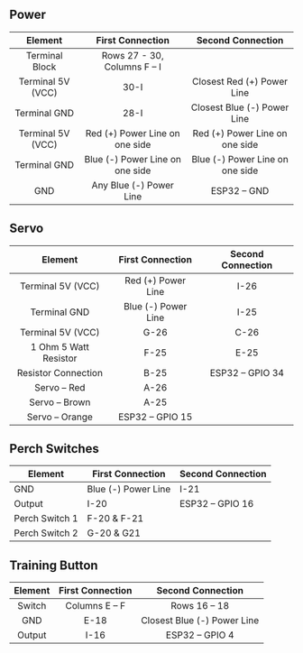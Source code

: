 ## Power

|           Element          |              First Connection            |             Second Connection            |
|:--------------------------:|:----------------------------------------:|:----------------------------------------:|
|     Terminal   Block       |     Rows 27 -   30, Columns F – I                                                   |
|     Terminal   5V (VCC)    |     30-I                                 |     Closest   Red (+) Power Line         |
|     Terminal   GND         |     28-I                                 |     Closest   Blue (-) Power Line        |
|     Terminal   5V (VCC)    |     Red   (+) Power Line on one side     |     Red   (+) Power Line on one side     |
|     Terminal   GND         |     Blue   (-) Power Line on one side    |     Blue   (-) Power Line on one side    |
|     GND                    |     Any   Blue (-) Power Line            |     ESP32   – GND                        |

## Servo

|            Element           |       First Connection      |     Second Connection    |
|:----------------------------:|:---------------------------:|:------------------------:|
|     Terminal 5V (VCC)        |     Red (+) Power Line      |     I-26                 |
|     Terminal GND             |     Blue (-) Power Line     |     I-25                 |
|     Terminal 5V (VCC)        |     G-26                    |     C-26                 |
|     1 Ohm 5 Watt Resistor    |     F-25                    |     E-25                 |
|     Resistor Connection      |     B-25                    |     ESP32 – GPIO 34      |
|     Servo – Red              |     A-26                    |                          |
|     Servo – Brown            |     A-25                    |                          |
|     Servo – Orange           |     ESP32 – GPIO 15         |                          |

## Perch Switches

|     Element           |     First Connection        |     Second Connection    |
|-----------------------|-----------------------------|--------------------------|
|     GND               |     Blue (-) Power Line     |     I-21                 |
|     Output            |     I-20                    |     ESP32 – GPIO 16      |
|     Perch Switch 1    |     F-20 & F-21             |                          |
|     Perch Switch 2    |     G-20 & G21              |                          |

## Training Button


|     Element    |     First Connection    |          Second Connection         |
|:--------------:|:-----------------------:|:----------------------------------:|
|     Switch     |     Columns E – F       |     Rows 16 – 18                   |
|     GND        |     E-18                |     Closest Blue (-) Power Line    |
|     Output     |     I-16                |     ESP32 – GPIO 4                 |










